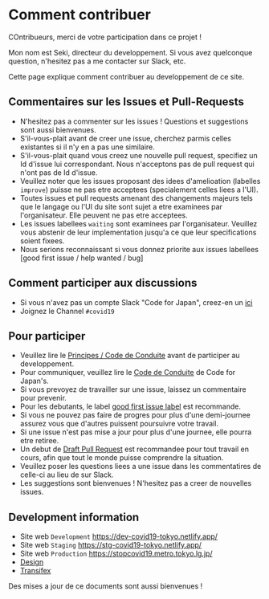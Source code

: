 # Comment contribuer

COntribueurs, merci de votre participation dans ce projet !

Mon nom est Seki, directeur du developpement. Si vous avez quelconque question, n'hesitez pas a me contacter sur Slack, etc.

Cette page explique comment contribuer au developpement de ce site.

## Commentaires sur les Issues et Pull-Requests

- N'hesitez pas a commenter sur les issues ! Questions et suggestions sont aussi bienvenues.
- S'il-vous-plait avant de creer une issue, cherchez parmis celles existantes si il n'y en a pas une similaire.
- S'il-vous-plait quand vous creez une nouvelle pull request, specifiez un Id d'issue lui correspondant. Nous n'acceptons pas de pull request qui n'ont pas de Id d'issue.
- Veuillez noter que les issues proposant des idees d'amelioation (labelles `improve`) puisse ne pas etre acceptees (specialement celles liees a l'UI).
- Toutes issues et pull requests amenant des changements majeurs tels que le langage ou l'UI du site sont sujet a etre examinees par l'organisateur. Elle peuvent ne pas etre acceptees.
- Les issues labellees `waiting` sont examinees par l'organisateur. Veuillez vous abstenir de leur implementation jusqu'a ce que leur specifications soient fixees.
- Nous serions reconnaissant si vous donnez priorite aux issues labellees [good first issue / help wanted / bug]

## Comment participer aux discussions

- Si vous n'avez pas un compte Slack "Code for Japan", creez-en un [ici](https://cfjslackin.herokuapp.com/)
- Joignez le Channel `#covid19`

## Pour participer

- Veuillez lire le [Principes / Code de Conduite](./CODE_OF_CONDUCT.md) avant de participer au developpement.
- Pour communiquer, veuillez lire le [Code de Conduite](https://github.com/codeforjapan/codeofconduct) de Code for Japan's.
- Si vous prevoyez de travailler sur une issue, laissez un commentaire pour prevenir.
- Pour les debutants, le label [good first issue label](https://github.com/tokyo-metropolitan-gov/covid19/issues?q=is%3Aissue+is%3Aopen+label%3A%22good+first+issue%22) est recommande.
- Si vous ne pouvez pas faire de progres pour plus d'une demi-journee assurez vous que d'autres puissent poursuivre votre travail.
- Si une issue n'est pas mise a jour pour plus d'une journee, elle pourra etre retiree.
- Un debut de [Draft Pull Request](https://help.github.com/en/github/collaborating-with-issues-and-pull-requests/about-pull-requests#draft-pull-requests) est recommandee pour tout travail en cours, afin que tout le monde puisse comprendre la situation.
- Veuillez poser les questions liees a une issue dans les commentatires de celle-ci au lieu de sur Slack.
- Les suggestions sont bienvenues ! N'hesitez pas a creer de nouvelles issues.

## Development information

- Site web `Development` https://dev-covid19-tokyo.netlify.app/
- Site web `Staging` https://stg-covid19-tokyo.netlify.app/
- Site web `Production` https://stopcovid19.metro.tokyo.lg.jp/
- [Design](https://www.figma.com/file/V7vt80p2gauhdgTZeVNbgj/UI%E3%83%87%E3%82%B6%E3%82%A4%E3%83%B3?node-id=121%3A156)
- [Transifex](https://www.transifex.com/stopcovid19-tokyo/stopcovid19tokyo)

Des mises a jour de ce documents sont aussi bienvenues !
